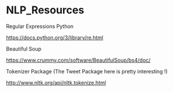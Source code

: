 # NLP_Resources

Regular Expressions Python

https://docs.python.org/3/library/re.html

Beautiful Soup

https://www.crummy.com/software/BeautifulSoup/bs4/doc/

Tokenizer Package (The Tweet Package here is pretty interesting !)

http://www.nltk.org/api/nltk.tokenize.html
